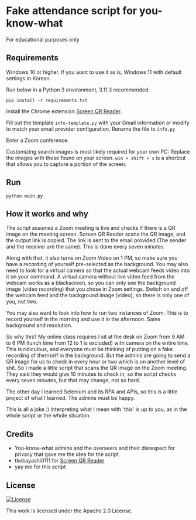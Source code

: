 # Fake attendance script for you-know-what
For educational purposes only

## Requirements
Windows 10 or higher. If you want to use it as is, Windows 11 with default settings in Korean.

Run below in a Python 3 environment, 3.11.3 recommended.

`pip install -r requirements.txt`

Install the Chrome extension [Screen QR Reader](https://chrome.google.com/webstore/detail/screen-qr-reader/ekoaehpknadfoaolagjfdefeopkhfhln).

Fill out the template `info-template.py` with your Gmail information or modify to match your email provider configuration. Rename the file to `info.py`

Enter a Zoom conference.

Customizing search images is most likely required for your own PC: Replace the images with those found on your screen. `win + shift + s` is a shortcut that allows you to capture a portion of the screen.

## Run
`python main.py`

## How it works and why
The script assumes a Zoom meeting is live and checks if there is a QR image on the meeting screen. Screen QR Reader scans the QR image, and the output link is copied.
The link is sent to the email provided (The sender and the receiver are the same). This is done every seven minutes.

Along with that, it also turns on Zoom Video on 1 PM, so make sure you have a recording of yourself pre-selected as the background.
You may also need to look for a virtual camera so that the actual webcam feeds video into it on your command. A virtual camera without live video feed from the webcam works as a blackscreen,
so you can only see the background image (video recording) that you chose in Zoom settings. Switch on and off the webcam feed and the background image (video), so there is only one of you, not two.

You may also want to look into how to run two instances of Zoom. This is to record yourself in the morning and use it in the afternoon. Same background and resolution.

So why this? My online class requires I sit at the desk on Zoom from 9 AM to 6 PM (lunch time from 12 to 1 is excluded) with camera on the entire time.
This is ridiculous, and everyone must be thinking of putting on a fake recording of themself in the background. But the admins are going to send a QR image for us to check in every hour or two
which is on another level of shit. So I made a little script that scans the QR image on the Zoom meeting. They said they would give 10 minutes to check in,
so the script checks every seven minutes, but that may change, not so hard.

The other day I learned Selenium and its RPA and APIs, so this is a little project of what I learned. The admins must be happy.

This is all a joke :) Interpreting what I mean with 'this' is up to you, as in the whole script or the whole situation.

## Credits
- You-know-what admins and the overseers and their disrespect for privacy that gave me the idea for the script
- tkobayashi0111 for [Screen QR Reader](https://chrome.google.com/webstore/detail/screen-qr-reader/ekoaehpknadfoaolagjfdefeopkhfhln)
- yay me for this script

## License
[![License](https://img.shields.io/badge/License-Apache_2.0-blue.svg)](https://opensource.org/licenses/Apache-2.0)

This work is licensed under the Apache 2.0 License.
